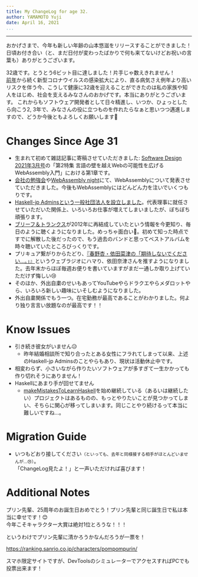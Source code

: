 ```yaml
---
title: My ChangeLog for age 32.
author: YAMAMOTO Yuji
date: April 16, 2021
...
```

---

おかげさまで、今年も新しい年齢の山本悠滋をリリースすることができました！  
日頃お付き合い（と、まだ日付が変わったばかりで何も来てないけどお祝いの言葉も）ありがとうございます。

32歳です。とうとう6ビット目に達しました！片手じゃ数えきれません！  
[前年](/posts/2020/02-my-changelog-31.html)から続く新型コロナウイルスの感染拡大により、直る病気さえ例年より高いリスクを伴う今、こうして健康に32歳を迎えることができたのは私の家族や知人をはじめ、社会を支えるみなさんのおかげです。本当にありがとうございます。
これからもソフトウェア開発者として日々精進し、いつか、ひょっとしたら向こう2, 3年で、みなさんの役に立つものを作れたらなぁと思いつつ邁進しますので、どうか今後ともよろしくお願いします🙇

# Changes Since Age 31

- 生まれて初めて雑誌記事に寄稿させていただきました: [Software Design 2021年3月号](https://gihyo.jp/magazine/SD/archive/2021/202103)の「第2特集 言語の壁を越えWebの可能性を広げる WebAssembly入門」における第1章です。
- [会社の勉強会](https://eng-blog.iij.ad.jp/archives/8429)や[WebAssembly night](https://emsn.connpass.com/event/192221/)にて、WebAssemblyについて発表させていただきました。今後もWebAssemblyにはどんどん力を注いでいくつもりです。
- [Haskell-jp Adminsという一般社団法人を設立しました](https://haskell.jp/blog/posts/about_admins.html)。代表理事に就任させていただいた関係上、いろいろお仕事が増えてしまいましたが、ぼちぼち頑張ります。
- [ブリーフ＆トランクス](http://briefandtrunks.com/)が2012年に再結成していたという情報を今更知り、毎日のように聴くようになりました。めっちゃ面白い🤣。初めて知った時点ですでに解散した後だったので、もう過去のバンドと思ってベストアルバムを時々聴いていたところびっくりです。
- プリキュア繋がりからたどり、[『春野杏・依田菜津の「期待しないでください…。」』](https://twitter.com/kitai_shinaide)というウェブラジオにハマり、依田奈津さんを推すようになりました。去年末からほぼ毎週お便りを書いていますがまだ一通しか取り上げていただけず悔しい😢
- そのほか、外出自粛のせいもあってYouTubeやらドラクエやらメダロットやら、いろいろ新しい趣味にいそしむようになりました。
- 外出自粛関係でもう一つ。在宅勤務が最高であることがわかりました。何より独り言言い放題なのが最高です！！

# Know Issues

- 引き続き彼女がいません😥
    - 昨年結婚相談所で知り合ったとある女性にフラれてしまって以来、上述のHaskell-jp Adminsのことやらもあり、現状は活動休止中です。
- 相変わらず、小さいながら作りたいソフトウェアが多すぎて一生かかっても作り切れそうにありません！
- Haskellにあまり手が回せてません
    - [makeMistakesToLearnHaskell](https://github.com/haskell-jp/makeMistakesToLearnHaskell)を始め継続している（あるいは継続したい）プロジェクトはあるものの、もっとやりたいことが見つかってしまい、そちらに関心が移ってしまいます。同じことやり続けるって本当に難しいですね...。

# Migration Guide

- いつもどおり接してください<small>（といっても、去年と同様接する相手がほとんどいませんが...😢）</small>。  
  「ChangeLog見たよ！」と一声いただければ喜びます！

# Additional Notes

プリン先輩、25周年のお誕生日おめでとう！プリン先輩と同じ誕生日で私は本当に幸せです！😊  
今年こそキャラクター大賞は絶対1位とろうな！！！

というわけでプリン先輩に清かろうかなんだろうが一票を！

<https://ranking.sanrio.co.jp/characters/pompompurin/>

スマホ限定サイトですが、DevToolsのシミュレーターでアクセスすればPCでも投票出来ます！

